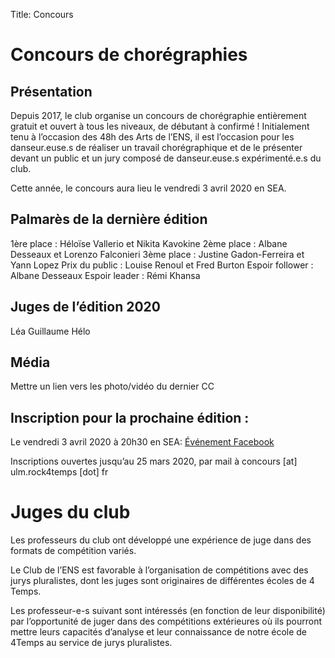 Title: Concours

# Concours de chorégraphies

## Présentation
Depuis 2017, le club organise un concours de chorégraphie entièrement gratuit et ouvert à tous les niveaux, de débutant à confirmé ! Initialement tenu à l’occasion des 48h des Arts de l’ENS, il est l’occasion pour les danseur.euse.s de réaliser un travail chorégraphique et de le présenter devant un public et un jury composé de danseur.euse.s expérimenté.e.s du club.

Cette année, le concours aura lieu le vendredi 3 avril 2020 en SEA.

## Palmarès de la dernière édition
1ère place : Héloïse Vallerio et Nikita Kavokine
2ème place : Albane Desseaux et Lorenzo Falconieri
3ème place : Justine Gadon-Ferreira et Yann Lopez
Prix du public : Louise Renoul et Fred Burton
Espoir follower : Albane Desseaux
Espoir leader : Rémi Khansa
## Juges de l’édition 2020
Léa
Guillaume
Hélo

## Média
Mettre un lien vers les photo/vidéo du dernier CC

## Inscription pour la prochaine édition : 

Le vendredi 3 avril 2020 à 20h30 en SEA: [Événement Facebook](https://www.facebook.com/events/426039771682252/)

Inscriptions ouvertes jusqu’au 25 mars 2020, par mail à concours [at] ulm.rock4temps [dot] fr


# Juges du club


Les professeurs du club ont développé une expérience de juge dans des formats de compétition variés. 

Le Club de l’ENS est favorable à l’organisation de compétitions avec des jurys pluralistes, dont les juges sont originaires de différentes écoles de 4 Temps. 

Les professeur-e-s suivant sont intéressés (en fonction de leur disponibilité) par l’opportunité de juger dans des compétitions extérieures où ils pourront mettre leurs capacités d’analyse et leur connaissance de notre école de 4Temps au service de jurys pluralistes. 
